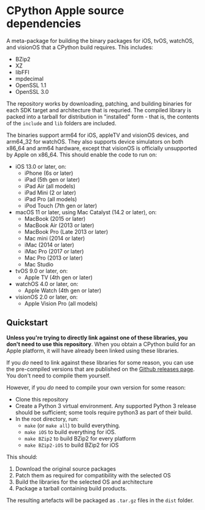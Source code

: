 # CPython Apple source dependencies

A meta-package for building the binary packages for iOS, tvOS, watchOS, and
visionOS that a CPython build requires. This includes:

- BZip2
- XZ
- libFFI
- mpdecimal
- OpenSSL 1.1
- OpenSSL 3.0

The repository works by downloading, patching, and building binaries for each
SDK target and architecture that is requried. The compiled library is packed
into a tarball for distribution in "installed" form - that is, the contents of
the `include` and `lib` folders are included.

The binaries support arm64 for iOS, appleTV and visionOS devices, and arm64_32
for watchOS. They also supports device simulators on both x86_64 and arm64
hardware, except that visionOS is officially unsupported by Apple on x86_64.
This should enable the code to run on:

- iOS 13.0 or later, on:
  - iPhone (6s or later)
  - iPad (5th gen or later)
  - iPad Air (all models)
  - iPad Mini (2 or later)
  - iPad Pro (all models)
  - iPod Touch (7th gen or later)
- macOS 11 or later, using Mac Catalyst (14.2 or later), on:
  - MacBook (2015 or later)
  - MacBook Air (2013 or later)
  - MacBook Pro (Late 2013 or later)
  - Mac mini (2014 or later)
  - iMac (2014 or later)
  - iMac Pro (2017 or later)
  - Mac Pro (2013 or later)
  - Mac Studio
- tvOS 9.0 or later, on:
  - Apple TV (4th gen or later)
- watchOS 4.0 or later, on:
  - Apple Watch (4th gen or later)
- visionOS 2.0 or later, on:
  - Apple Vision Pro (all models)

## Quickstart

**Unless you're trying to directly link against one of these libraries, you
don't need to use this repository**. When you obtain a CPython build for an
Apple platform, it will have already been linked using these libraries.

If you *do* need to link against these libraries for some reason, you can use
the pre-compiled versions that are published on the
[Github releases page](https://github.com/beeware/cpython-apple-source-deps/releases).
You don't need to compile them yourself.

However, if you *do* need to compile your own version for some reason:

- Clone this repository
- Create a Python 3 virtual environment. Any supported Python 3 release should
  be sufficient; some tools require python3 as part of their build.
- In the root directory, run:
  - `make` (or `make all`) to build everything.
  - `make iOS` to build everything for iOS.
  - `make BZip2` to build BZip2 for every platform
  - `make BZip2-iOS` to build BZip2 for iOS

This should:

1. Download the original source packages
2. Patch them as required for compatibility with the selected OS
3. Build the libraries for the selected OS and architecture
4. Package a tarball containing build products.

The resulting artefacts will be packaged as `.tar.gz` files in the `dist`
folder.
